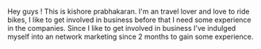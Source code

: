 Hey guys ! 
    This is kishore prabhakaran.
    I'm an travel lover and love to ride bikes, I like to get involved in business before that I need some experience in the companies.
    Since I like to get involved in business I've indulged myself into an network marketing since 2 months to gain some experience.
